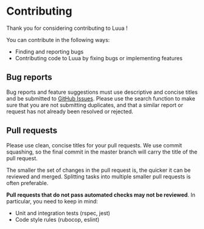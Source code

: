 # Contributing

Thank you for considering contributing to Luua !

You can contribute in the following ways:

- Finding and reporting bugs
- Contributing code to Luua by fixing bugs or implementing features

## Bug reports

Bug reports and feature suggestions must use descriptive and concise titles and be submitted to [GitHub Issues](https://github.com/lambda2/luua/issues). Please use the search function to make sure that you are not submitting duplicates, and that a similar report or request has not already been resolved or rejected.

## Pull requests

Please use clean, concise titles for your pull requests. We use commit squashing, so the final commit in the master branch will carry the title of the pull request.

The smaller the set of changes in the pull request is, the quicker it can be reviewed and merged. Splitting tasks into multiple smaller pull requests is often preferable.

**Pull requests that do not pass automated checks may not be reviewed**. In particular, you need to keep in mind:

- Unit and integration tests (rspec, jest)
- Code style rules (rubocop, eslint)
